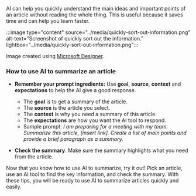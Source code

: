 AI can help you quickly understand the main ideas and important points of an article without reading the whole thing. This is useful because it saves time and can help you learn faster.

:::image type="content" source="../media/quickly-sort-out-information.png" alt-text="Screenshot of quickly sort out the information." lightbox="../media/quickly-sort-out-information.png":::

Image created using [Microsoft Designer](https://designer.microsoft.com/).

### How to use AI to summarize an article

- **Remember your prompt ingredients:** Use **goal**, **source**, **context** and **expectations** to help the AI give a good response. 

  - The **goal** is to get a summary of the article.
  - The **source** is the article you select.
  - The **context** is why you need a summary of this article.
  - The **expectations** are how you want the AI tool to respond.
  - Sample prompt: *I am preparing for a meeting with my team. Summarize this article, [insert link]. Create a list of main points and provide a brief paragraph as a summary.*

- **Check the summary**. Make sure the summary highlights what you need from the article.

Now that you know how to use AI to summarize, try it out! Pick an article, use an AI tool to find the key information, and check the summary. With these tips, you will be ready to use AI to summarize articles quickly and easily.